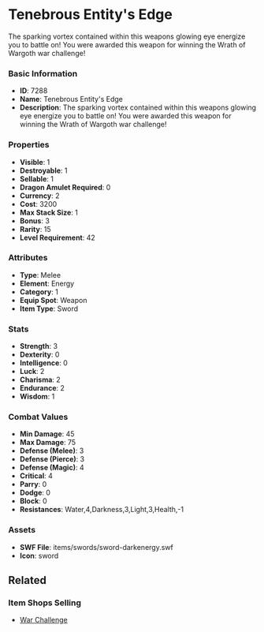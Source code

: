 # Tenebrous Entity's Edge

The sparking vortex contained within this weapons glowing eye energize you to battle on! You were awarded this weapon for winning the Wrath of Wargoth war challenge!

### Basic Information

- **ID**: 7288
- **Name**: Tenebrous Entity&#039;s Edge
- **Description**: The sparking vortex contained within this weapons glowing eye energize you to battle on! You were awarded this weapon for winning the Wrath of Wargoth war challenge!

### Properties

- **Visible**: 1
- **Destroyable**: 1
- **Sellable**: 1
- **Dragon Amulet Required**: 0
- **Currency**: 2
- **Cost**: 3200
- **Max Stack Size**: 1
- **Bonus**: 3
- **Rarity**: 15
- **Level Requirement**: 42

### Attributes

- **Type**: Melee
- **Element**: Energy
- **Category**: 1
- **Equip Spot**: Weapon
- **Item Type**: Sword

### Stats

- **Strength**: 3
- **Dexterity**: 0
- **Intelligence**: 0
- **Luck**: 2
- **Charisma**: 2
- **Endurance**: 2
- **Wisdom**: 1

### Combat Values

- **Min Damage**: 45
- **Max Damage**: 75
- **Defense (Melee)**: 3
- **Defense (Pierce)**: 3
- **Defense (Magic)**: 4
- **Critical**: 4
- **Parry**: 0
- **Dodge**: 0
- **Block**: 0
- **Resistances**: Water,4,Darkness,3,Light,3,Health,-1

### Assets

- **SWF File**: items/swords/sword-darkenergy.swf
- **Icon**: sword

## Related

### Item Shops Selling

- [War Challenge](../item-shops/272-war-challenge.md)

